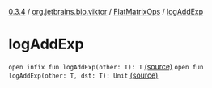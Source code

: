 [0.3.4](../../index.md) / [org.jetbrains.bio.viktor](../index.md) / [FlatMatrixOps](index.md) / [logAddExp](.)

# logAddExp

`open infix fun logAddExp(other: T): T` [(source)](https://github.com/JetBrains-Research/viktor/blob/0.3.4/src/main/kotlin/org/jetbrains/bio/viktor/StridedMatrix.kt#L114)
`open fun logAddExp(other: T, dst: T): Unit` [(source)](https://github.com/JetBrains-Research/viktor/blob/0.3.4/src/main/kotlin/org/jetbrains/bio/viktor/StridedMatrix.kt#L116)
